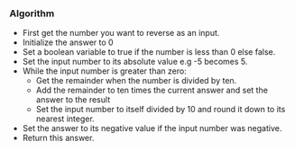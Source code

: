 ### Algorithm

* First get the number you want to reverse as an input.
* Initialize the answer to 0
* Set a boolean variable to true if the number is less than 0 else false.
* Set the input number to its absolute value e.g -5 becomes 5.
* While the input number is greater than zero:
    * Get the remainder when the number is divided by ten.
    * Add the remainder to ten times the current answer and set the answer to the result
    * Set the input number to itself divided by 10 and round it down to its nearest integer.
* Set the answer to its negative value if the input number was negative.
* Return this answer.